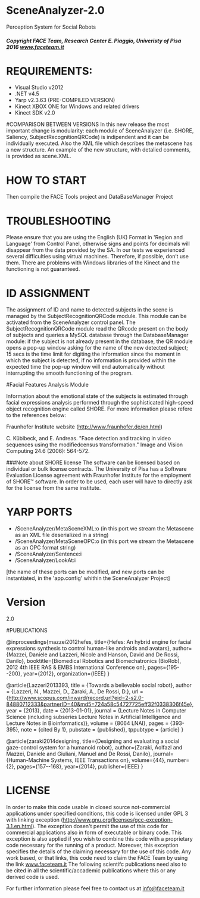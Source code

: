 # SceneAnalyzer-2.0
Perception System for Social Robots

##### Copyright FACE Team, Research Center E. Piaggio, Univeristy of Pisa 2016 www.faceteam.it

# REQUIREMENTS:

- Visual Studio v2012
- .NET v4.5
- Yarp v2.3.63 (PRE-COMPILED VERSION)
- Kinect XBOX ONE for Windows and related drivers
- Kinect SDK v2.0

#COMPARISON BETWEEN VERSIONS
In this new release the most important change is modularity: each module of SceneAnalyzer (i.e. SHORE, Saliency, SubjectRecognitionQRCode) is indipendent and it can be individually executed. 
Also the XML file which describes the metascene has a new structure. An example of the new structure, with detalied comments, is provided as scene.XML.

# HOW TO START

Then compile the FACE Tools project and DataBaseManager Project

# TROUBLESHOOTING

Please ensure that you are using the English (UK) Format in 'Region and Language' from Control Panel, otherwise signs and points for decimals will disappear from the data provided by the SA.
In our tests we experienced several difficulties using virtual machines. Therefore, if possible, don’t use them. There are problems with Windows libraries of the Kinect and the functioning is not guaranteed.

# ID ASSIGNMENT

The assignment of ID and name to detected subjects in the scene is managed by the SubjectRecognitionQRCode module. This module can be activated from the SceneAnalyzer control panel.
The SubjectRecognitionQRCode module read the QRcode present on the body of subjects and queries a MySQL database through the DatabaseManager module: if the subject is not already present in the database, the QR module opens a pop-up window asking for the name of the new detected subject; 15 secs is the time limit for digiting the information since the moment in which the subject is detected, if no information is provided within the expected time the pop-up window will end automatically without interrupting the smooth functioning of the program.

#Facial Features Analysis Module

Information about the emotional state of the subjects is estimated through facial expressions analysis performed through the sophisticated high-speed object recognition engine called SHORE. For more information please refere to the references below: 

Fraunhofer Institute website (http://www.fraunhofer.de/en.html)

C. Küblbeck, and E. Andreas. "Face detection and tracking in video sequences using the modifiedcensus transformation." Image and Vision Computing 24.6 (2006): 564-572.


###Note about SHORE license
The software can be licensed based on individual or bulk license contracts. The University of Pisa has a Software Evaluation License agreement with Fraunhofer Institute  for the employment of SHORE™ software. 
In order to be used, each user will have to directly ask for the license from the same institute. 


# YARP PORTS

 - /SceneAnalyzer/MetaSceneXML:o (in this port we stream the Metascene as an XML file deserialized in a string)
 - /SceneAnalyzer/MetaSceneOPC:o (in this port we stream the Metascene as an OPC format string)
 - /SceneAnalyzer/Sentence:i
 - /SceneAnalyzer/LookAt:i

[the name of these ports can be modified, and new ports can be instantiated, in the 'app.config' whithin the SceneAnalyzer Project]

# Version
2.0

#PUBLICATIONS

@inproceedings{mazzei2012hefes,
  title={Hefes: An hybrid engine for facial expressions synthesis to control human-like androids and avatars},
  author={Mazzei, Daniele and Lazzeri, Nicole and Hanson, David and De Rossi, Danilo},
  booktitle={Biomedical Robotics and Biomechatronics (BioRob), 2012 4th IEEE RAS \& EMBS International Conference on},
  pages={195--200},
  year={2012},
  organization={IEEE}
}

@article{Lazzeri2013393,
	title = {Towards a believable social robot},
	author = {Lazzeri, N., Mazzei, D., Zaraki, A., De Rossi, D.},
	url = {http://www.scopus.com/inward/record.url?eid=2-s2.0-84880712333&partnerID=40&md5=724a58c54727725eff32f0338306f45e},
	year = {2013},
	date = {2013-01-01},
	journal = {Lecture Notes in Computer Science (including subseries Lecture Notes in Artificial Intelligence and Lecture Notes in Bioinformatics)},
	volume = {8064 LNAI},
	pages = {393-395},
	note = {cited By 1},
	pubstate = {published},
	tppubtype = {article}
}

@article{zaraki2014designing,
  title={Designing and evaluating a social gaze-control system for a humanoid robot},
  author={Zaraki, Aolfazl and Mazzei, Daniele and Giuliani, Manuel and De Rossi, Danilo},
  journal={Human-Machine Systems, IEEE Transactions on},
  volume={44},
  number={2},
  pages={157--168},
  year={2014},
  publisher={IEEE}
}

# LICENSE
In order to make this code usable in closed source not-commercial applications under specified conditions, this code is licensed under GPL 3 with linking exception (http://www.gnu.org/licenses/gcc-exception-3.1.en.html).
The exception dosen't permit the use of this code for commercial applications also in form of executable or binary code. 
This exception is also applied if you wish to combine this code with a proprietary code necessary for the running of a product.
Moreover, this exception specifies the details of the claiming necessary for the use of this code.
Any work based, or that links, this code need to claim the FACE Team by using the link www.faceteam.it
The following scientifc publications need also to be cited in all the scientific/accademic publications where this or any derived code is used.


For further information please feel free to contact us at info@faceteam.it
